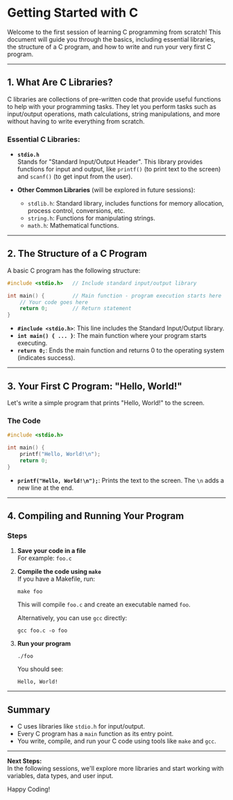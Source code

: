 # Getting Started with C

Welcome to the first session of learning C programming from scratch! This document will guide you through the basics, including essential libraries, the structure of a C program, and how to write and run your very first C program.

---

## 1. What Are C Libraries?

C libraries are collections of pre-written code that provide useful functions to help with your programming tasks. They let you perform tasks such as input/output operations, math calculations, string manipulations, and more without having to write everything from scratch.

### Essential C Libraries:

- **`stdio.h`**  
  Stands for "Standard Input/Output Header". This library provides functions for input and output, like `printf()` (to print text to the screen) and `scanf()` (to get input from the user).

- **Other Common Libraries** (will be explored in future sessions):
  - `stdlib.h`: Standard library, includes functions for memory allocation, process control, conversions, etc.
  - `string.h`: Functions for manipulating strings.
  - `math.h`: Mathematical functions.

---

## 2. The Structure of a C Program

A basic C program has the following structure:

```c
#include <stdio.h>   // Include standard input/output library

int main() {         // Main function - program execution starts here
    // Your code goes here
    return 0;        // Return statement
}
```

- **`#include <stdio.h>`**: This line includes the Standard Input/Output library.
- **`int main() { ... }`**: The main function where your program starts executing.
- **`return 0;`**: Ends the main function and returns 0 to the operating system (indicates success).

---

## 3. Your First C Program: "Hello, World!"

Let's write a simple program that prints "Hello, World!" to the screen.

### The Code

```c
#include <stdio.h>

int main() {
    printf("Hello, World!\n");
    return 0;
}
```

- **`printf("Hello, World!\n");`**: Prints the text to the screen. The `\n` adds a new line at the end.

---

## 4. Compiling and Running Your Program

### Steps

1. **Save your code in a file**  
   For example: `foo.c`

2. **Compile the code using `make`**  
   If you have a Makefile, run:
   ```
   make foo
   ```
   This will compile `foo.c` and create an executable named `foo`.

   Alternatively, you can use `gcc` directly:
   ```
   gcc foo.c -o foo
   ```

3. **Run your program**
   ```
   ./foo
   ```

   You should see:
   ```
   Hello, World!
   ```

---

## Summary

- C uses libraries like `stdio.h` for input/output.
- Every C program has a `main` function as its entry point.
- You write, compile, and run your C code using tools like `make` and `gcc`.

---

**Next Steps:**  
In the following sessions, we'll explore more libraries and start working with variables, data types, and user input.

Happy Coding!
